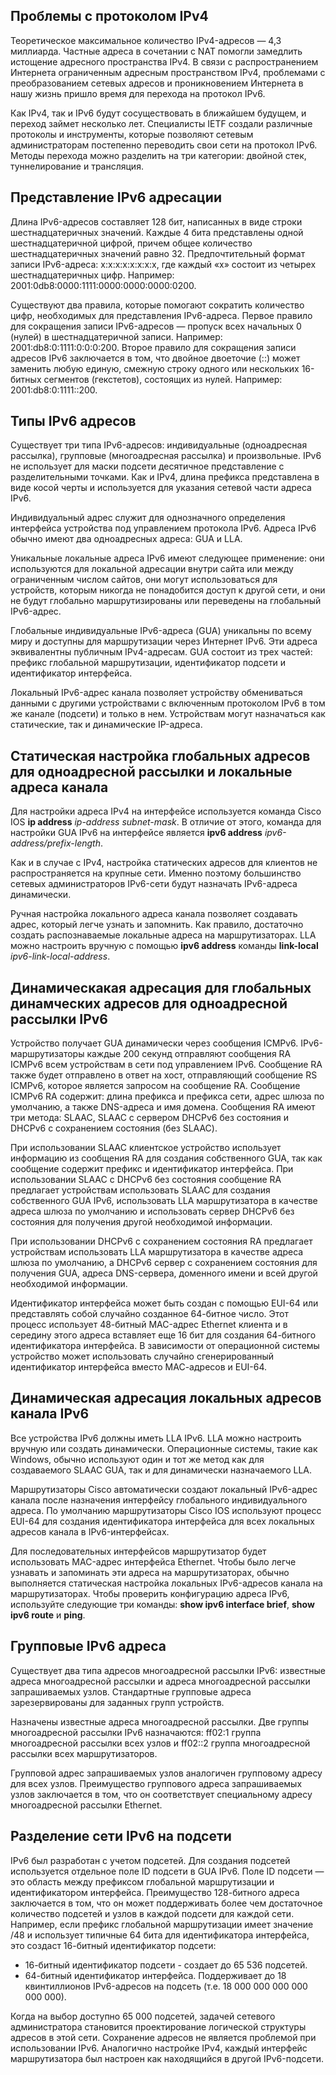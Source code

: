<!-- verified: agorbachev 03.05.2022 -->

<!-- 12.9.3 -->
## Проблемы с протоколом IPv4

Теоретическое максимальное количество IPv4-адресов — 4,3 миллиарда. Частные адреса в сочетании с NAT помогли замедлить истощение адресного пространства IPv4. В связи с распространением Интернета ограниченным адресным пространством IPv4, проблемами с преобразованием сетевых адресов и проникновением Интернета в нашу жизнь пришло время для перехода на протокол IPv6. 

Как IPv4, так и IPv6 будут сосуществовать в ближайшем будущем, и переход займет несколько лет. Специалисты IETF создали различные протоколы и инструменты, которые позволяют сетевым администраторам постепенно переводить свои сети на протокол IPv6. Методы перехода можно разделить на три категории: двойной стек, туннелирование и трансляция.

## Представление IPv6 адресации

Длина IPv6-адресов составляет 128 бит, написанных в виде строки шестнадцатеричных значений. Каждые 4 бита представлены одной шестнадцатеричной цифрой, причем общее количество шестнадцатеричных значений равно 32. Предпочтительный формат записи IPv6-адреса: x\:x\:x\:x\:x\:x\:x\:x, где каждый «x» состоит из четырех шестнадцатеричных цифр. Например: 2001:0db8:0000:1111:0000:0000:0000:0200. 

Существуют два правила, которые помогают сократить количество цифр, необходимых для представления IPv6-адреса. Первое правило для сокращения записи IPv6-адресов — пропуск всех начальных 0 (нулей) в шестнадцатеричной записи. Например: 2001:db8:0:1111:0:0:0:200. Второе правило для сокращения записи адресов IPv6 заключается в том, что двойное двоеточие (::) может заменить любую единую, смежную строку одного или нескольких 16-битных сегментов (гекстетов), состоящих из нулей.  Например: 2001:db8:0:1111::200.

## Типы IPv6 адресов

Существует три типа IPv6-адресов: индивидуальные (одноадресная рассылка), групповые (многоадресная рассылка) и произвольные. IPv6 не использует для маски подсети десятичное представление с разделительными точками. Как и IPv4, длина префикса представлена в виде косой черты и используется для указания сетевой части адреса IPv6. 

Индивидуальный адрес служит для однозначного определения интерфейса устройства под управлением протокола IPv6. Адреса IPv6 обычно имеют два одноадресных адреса: GUA и LLA. 

Уникальные локальные адреса IPv6 имеют следующее применение: они используются для локальной адресации внутри сайта или между ограниченным числом сайтов, они могут использоваться для устройств, которым никогда не понадобится доступ к другой сети, и они не будут глобально маршрутизированы или переведены на глобальный IPv6-адрес. 

Глобальные индивидуальные IPv6-адреса (GUA) уникальны по всему миру и доступны для маршрутизации через Интернет IPv6. Эти адреса эквивалентны публичным IPv4-адресам. GUA состоит из трех частей: префикс глобальной маршрутизации, идентификатор подсети и идентификатор интерфейса. 

Локальный IPv6-адрес канала позволяет устройству обмениваться данными с другими устройствами с включенным протоколом IPv6 в том же канале (подсети) и только в нем. Устройствам могут назначаться как статические, так и динамические IP-адреса.

## Статическая настройка глобальных адресов для одноадресной рассылки и локальные адреса канала

Для настройки адреса IPv4 на интерфейсе используется команда Cisco IOS **ip address** _ip-address subnet-mask_. В отличие от этого, команда для настройки GUA IPv6 на интерфейсе является **ipv6 address** _ipv6-address/prefix-length_. 

Как и в случае с IPv4, настройка статических адресов для клиентов не распространяется на крупные сети. Именно поэтому большинство сетевых администраторов IPv6-сети будут назначать IPv6-адреса динамически. 

Ручная настройка локального адреса канала позволяет создавать адрес, который легче узнать и запомнить. Как правило, достаточно создать распознаваемые локальные адреса на маршрутизаторах. LLA можно настроить вручную с помощью **ipv6 address** команды **link-local** _ipv6-link-local-address_.

## Динамическакая адресация для глобальных динамческих адресов для одноадресной рассылки IPv6

Устройство получает GUA динамически через сообщения ICMPv6. IPv6-маршрутизаторы каждые 200 секунд отправляют сообщения RA ICMPv6 всем устройствам в сети под управлением IPv6. Сообщение RA также будет отправлено в ответ на хост, отправляющий сообщение RS ICMPv6, которое является запросом на сообщение RA. Сообщение ICMPv6 RA содержит: длина префикса и префикса сети, адрес шлюза по умолчанию, а также DNS-адреса и имя домена. Сообщения RA имеют три метода: SLAAC, SLAAC с сервером DHCPv6 без состояния и DHCPv6 с сохранением состояния (без SLAAC). 

При использовании SLAAC клиентское устройство использует информацию из сообщения RA для создания собственного GUA, так как сообщение содержит префикс и идентификатор интерфейса. При использовании SLAAC с DHCPv6 без состояния сообщение RA предлагает устройствам использовать SLAAC для создания собственного GUA IPv6, использовать LLA маршрутизатора в качестве адреса шлюза по умолчанию и использовать сервер DHCPv6 без состояния для получения другой необходимой информации. 

При использовании DHCPv6 с сохранением состояния RA предлагает устройствам использовать LLA маршрутизатора в качестве адреса шлюза по умолчанию, а DHCPv6 сервер с сохранением состояния для получения GUA, адреса DNS-сервера, доменного имени и всей другой необходимой информации. 

Идентификатор интерфейса может быть создан с помощью EUI-64 или представлять собой случайно созданное 64-битное число. Этот процесс использует 48-битный MAC-адрес Ethernet клиента и в середину этого адреса вставляет еще 16 бит для создания 64-битного идентификатора интерфейса. В зависимости от операционной системы устройство может использовать случайно сгенерированный идентификатор интерфейса вместо МАС-адресов и EUI-64.

## Динамическая адресация локальных адресов канала IPv6

Все устройства IPv6 должны иметь LLA IPv6. LLA можно настроить вручную или создать динамически. Операционные системы, такие как Windows, обычно используют один и тот же метод как для создаваемого SLAAC GUA, так и для динамически назначаемого LLA. 

Маршрутизаторы Cisco автоматически создают локальный IPv6-адрес канала после назначения интерфейсу глобального индивидуального адреса. По умолчанию маршрутизаторы Cisco IOS используют процесс EUI-64 для создания идентификатора интерфейса для всех локальных адресов канала в IPv6-интерфейсах. 

Для последовательных интерфейсов маршрутизатор будет использовать MAC-адрес интерфейса Ethernet. Чтобы было легче узнавать и запоминать эти адреса на маршрутизаторах, обычно выполняется статическая настройка локальных IPv6-адресов канала на маршрутизаторах. Чтобы проверить конфигурацию адреса IPv6, используйте следующие три команды: **show ipv6 interface brief**, **show ipv6 route** и **ping**.

## Групповые IPv6 адреса

Существует два типа адресов многоадресной рассылки IPv6: известные адреса многоадресной рассылки и адреса многоадресной рассылки запрашиваемых узлов. Стандартные групповые адреса зарезервированы для заданных групп устройств. 

Назначены известные адреса многоадресной рассылки. Две группы многоадресной рассылки IPv6 назначаются: ff02:1 группа многоадресной рассылки всех узлов и ff02::2 группа многоадресной рассылки всех маршрутизаторов. 

Групповой адрес запрашиваемых узлов аналогичен групповому адресу для всех узлов. Преимущество группового адреса запрашиваемых узлов заключается в том, что он соответствует специальному адресу многоадресной рассылки Ethernet.

## Разделение сети IPv6 на подсети

IPv6 был разработан с учетом подсетей. Для создания подсетей используется отдельное поле ID подсети в GUA IPv6. Поле ID подсети — это область между префиксом глобальной маршрутизации и идентификатором интерфейса. Преимущество 128-битного адреса заключается в том, что он может поддерживать более чем достаточное количество подсетей и узлов в каждой подсети для каждой сети. Например, если префикс глобальной маршрутизации имеет значение /48 и использует типичные 64 бита для идентификатора интерфейса, это создаст 16-битный идентификатор подсети:

* 16-битный идентификатор подсети - создает до 65 536 подсетей.
* 64-битный идентификатор интерфейса. Поддерживает до 18 квинтиллионов IPv6-адресов на подсеть (т.е. 18 000 000 000 000 000 000).

Когда на выбор доступно 65 000 подсетей, задачей сетевого администратора становится проектирование логической структуры адресов в этой сети. Сохранение адресов не является проблемой при использовании IPv6. Аналогично настройке IPv4, каждый интерфейс маршрутизатора был настроен как находящийся в другой IPv6-подсети.

<!-- 12.9.4 -->
<!-- quiz -->

